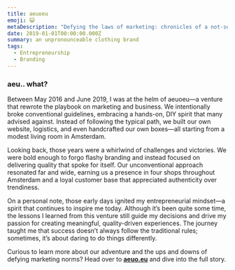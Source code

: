 ```yaml
---
title: aeuoeu
emoji: 😺
metaDescription: "Defying the laws of marketing: chronicles of a not-so typical clothing brand."
date: 2019-01-01T00:00:00.000Z
summary: an unpronounceable clothing brand
tags:
  - Entrepreneurship
  - Branding
---
```


### aeu.. what?

Between May 2016 and June 2019, I was at the helm of aeuoeu—a venture that rewrote the playbook on marketing and business. We intentionally broke conventional guidelines, embracing a hands-on, DIY spirit that many advised against. Instead of following the typical path, we built our own website, logistics, and even handcrafted our own boxes—all starting from a modest living room in Amsterdam.

Looking back, those years were a whirlwind of challenges and victories. We were bold enough to forgo flashy branding and instead focused on delivering quality that spoke for itself. Our unconventional approach resonated far and wide, earning us a presence in four shops throughout Amsterdam and a loyal customer base that appreciated authenticity over trendiness.

On a personal note, those early days ignited my entrepreneurial mindset—a spirit that continues to inspire me today. Although it’s been quite some time, the lessons I learned from this venture still guide my decisions and drive my passion for creating meaningful, quality-driven experiences. The journey taught me that success doesn’t always follow the traditional rules; sometimes, it’s about daring to do things differently.

Curious to learn more about our adventure and the ups and downs of defying marketing norms? Head over to **[aeuo.eu](https://aeuo.eu)** and dive into the full story.


